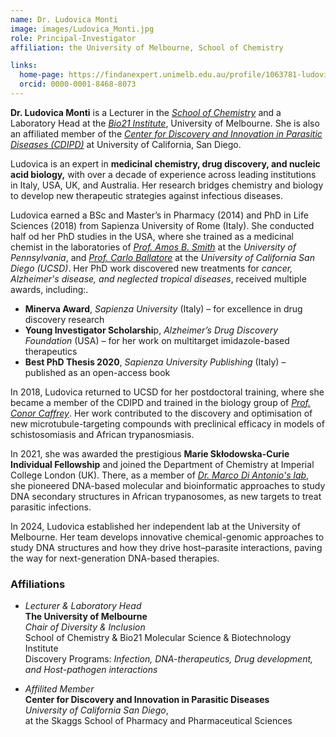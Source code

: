 ```yaml
---
name: Dr. Ludovica Monti
image: images/Ludovica_Monti.jpg
role: Principal-Investigator
affiliation: the University of Melbourne, School of Chemistry

links:
  home-page: https://findanexpert.unimelb.edu.au/profile/1063781-ludovica-monti
  orcid: 0000-0001-8468-8073
---
```


**Dr. Ludovica Monti** is a Lecturer in the [*School of Chemistry*](https://chemistry.unimelb.edu.au) and a Laboratory Head at the [*Bio21 Institute*](https://www.bio21.unimelb.edu.au), University of Melbourne. She is also an affiliated member of the [*Center for Discovery and Innovation in Parasitic Diseases (CDIPD)*](https://cdipd.org) at University of California, San Diego.

Ludovica is an expert in **medicinal chemistry, drug discovery, and nucleic acid biology,** with over a decade of experience across leading institutions in Italy, USA, UK, and Australia. Her research bridges chemistry and biology to develop new therapeutic strategies against infectious diseases.

Ludovica earned a BSc and Master’s in Pharmacy (2014) and PhD in Life Sciences (2018) from Sapienza University of Rome (Italy). She conducted half od her PhD studies in the USA, where she trained as a medicinal chemist in the laboratories of [*Prof. Amos B. Smith*](https://web.sas.upenn.edu/smithgroup/people-2/amos-b-smith-iii/) at the *University of Pennsylvania*, and [*Prof. Carlo Ballatore*](https://pharmacy.ucsd.edu/faculty/ballatore) at the *University of California San Diego (UCSD)*. Her PhD work discovered new treatments for *cancer, Alzheimer's disease, and neglected tropical diseases*, received multiple awards, including:.

- **Minerva Award**, *Sapienza University* (Italy) – for excellence in drug discovery research
- **Young Investigator Scholarshi**p, *Alzheimer’s Drug Discovery Foundation* (USA) – for her work on multitarget imidazole-based therapeutics
- **Best PhD Thesis 2020**, *Sapienza University Publishing* (Italy) – published as an open-access book

In 2018, Ludovica returned to UCSD for her postdoctoral training, where she became a member of the CDIPD and trained in the biology group of [*Prof. Conor Caffrey*](https://pharmacy.ucsd.edu/faculty/caffrey). Her work contributed to the discovery and optimisation of new microtubule-targeting compounds with preclinical efficacy in models of schistosomiasis and African trypanosmiasis.

In 2021, she was awarded the prestigious **Marie Skłodowska-Curie Individual Fellowship** and joined the Department of Chemistry at Imperial College London (UK). There, as a member of [*Dr. Marco Di Antonio's lab*](https://www.imperial.ac.uk/diantonio-research-group/), she pioneered DNA-based molecular and bioinformatic approaches to study DNA secondary structures in African trypanosomes, as new targets to treat parasitic infections.


In 2024, Ludovica established her independent lab at the University of Melbourne. Her team develops innovative chemical-genomic approaches to study DNA structures and how they drive host–parasite interactions, paving the way for next-generation DNA-based therapies.



### Affiliations

- *Lecturer & Laboratory Head*<br/>
**The University of Melbourne**<br/>
*Chair of Diversity & Inclusion*<br/>
School of Chemistry & Bio21 Molecular Science & Biotechnology Institute<br/>
Discovery Programs: *Infection, DNA-therapeutics, Drug development, and Host-pathogen interactions*


- *Affilited Member*<br/>
**Center for Discovery and Innovation in Parasitic Diseases**<br/>
*University of California San Diego*,<br/>
at the Skaggs School of Pharmacy and Pharmaceutical Sciences
